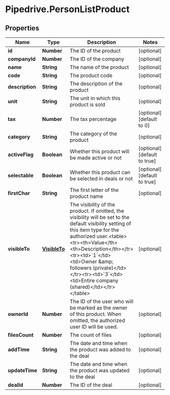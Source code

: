 # Pipedrive.PersonListProduct

## Properties

Name | Type | Description | Notes
------------ | ------------- | ------------- | -------------
**id** | **Number** | The ID of the product | [optional] 
**companyId** | **Number** | The ID of the company | [optional] 
**name** | **String** | The name of the product | [optional] 
**code** | **String** | The product code | [optional] 
**description** | **String** | The description of the product | [optional] 
**unit** | **String** | The unit in which this product is sold | [optional] 
**tax** | **Number** | The tax percentage | [optional] [default to 0]
**category** | **String** | The category of the product | [optional] 
**activeFlag** | **Boolean** | Whether this product will be made active or not | [optional] [default to true]
**selectable** | **Boolean** | Whether this product can be selected in deals or not | [optional] [default to true]
**firstChar** | **String** | The first letter of the product name | [optional] 
**visibleTo** | [**VisibleTo**](VisibleTo.md) | The visibility of the product. If omitted, the visibility will be set to the default visibility setting of this item type for the authorized user.&lt;table&gt;&lt;tr&gt;&lt;th&gt;Value&lt;/th&gt;&lt;th&gt;Description&lt;/th&gt;&lt;/tr&gt;&lt;tr&gt;&lt;td&gt;&#x60;1&#x60;&lt;/td&gt;&lt;td&gt;Owner &amp;amp; followers (private)&lt;/td&gt;&lt;/tr&gt;&lt;tr&gt;&lt;td&gt;&#x60;3&#x60;&lt;/td&gt;&lt;td&gt;Entire company (shared)&lt;/td&gt;&lt;/tr&gt;&lt;/table&gt; | [optional] 
**ownerId** | **Number** | The ID of the user who will be marked as the owner of this product. When omitted, the authorized user ID will be used. | [optional] 
**filesCount** | **Number** | The count of files | [optional] 
**addTime** | **String** | The date and time when the product was added to the deal | [optional] 
**updateTime** | **String** | The date and time when the product was updated to the deal | [optional] 
**dealId** | **Number** | The ID of the deal | [optional] 


